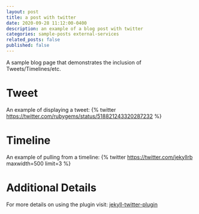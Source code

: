 ```yaml
---
layout: post
title: a post with twitter
date: 2020-09-28 11:12:00-0400
description: an example of a blog post with twitter
categories: sample-posts external-services
related_posts: false
published: false
---
```

A sample blog page that demonstrates the inclusion of Tweets/Timelines/etc.

# Tweet
An example of displaying a tweet:
{% twitter https://twitter.com/rubygems/status/518821243320287232 %}

# Timeline
An example of pulling from a timeline:
{% twitter https://twitter.com/jekyllrb maxwidth=500 limit=3 %}

# Additional Details
For more details on using the plugin visit: [jekyll-twitter-plugin](https://github.com/rob-murray/jekyll-twitter-plugin)
